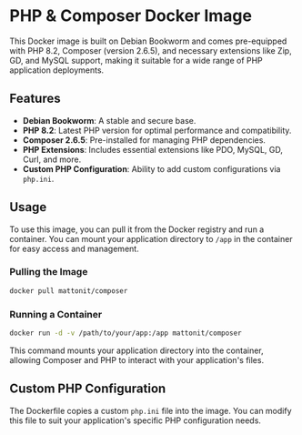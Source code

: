 # PHP & Composer Docker Image

This Docker image is built on Debian Bookworm and comes pre-equipped with PHP 8.2, Composer (version 2.6.5), and
necessary extensions like Zip, GD, and MySQL support, making it suitable for a wide range of PHP application
deployments.

## Features

- **Debian Bookworm**: A stable and secure base.
- **PHP 8.2**: Latest PHP version for optimal performance and compatibility.
- **Composer 2.6.5**: Pre-installed for managing PHP dependencies.
- **PHP Extensions**: Includes essential extensions like PDO, MySQL, GD, Curl, and more.
- **Custom PHP Configuration**: Ability to add custom configurations via `php.ini`.

## Usage

To use this image, you can pull it from the Docker registry and run a container. You can mount your application
directory to `/app` in the container for easy access and management.

### Pulling the Image

```sh
docker pull mattonit/composer
```

### Running a Container

```sh
docker run -d -v /path/to/your/app:/app mattonit/composer
```

This command mounts your application directory into the container, allowing Composer and PHP to interact with your
application's files.

## Custom PHP Configuration

The Dockerfile copies a custom `php.ini` file into the image. You can modify this file to suit your application's
specific PHP configuration needs.
